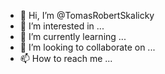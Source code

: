 - 👋 Hi, I’m @TomasRobertSkalicky
- 👀 I’m interested in ...
- 🌱 I’m currently learning ...
- 💞️ I’m looking to collaborate on ...
- 📫 How to reach me ...

<!---
TomasRobertSkalicky/TomasRobertSkalicky is a ✨ special ✨ repository because its `README.md` (this file) appears on your GitHub profile.
You can click the Preview link to take a look at your changes.
--->
